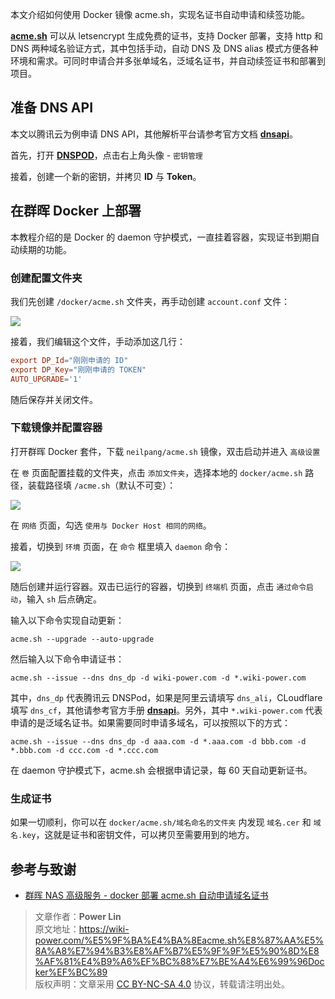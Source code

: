 
本文介绍如何使用 Docker 镜像 acme.sh，实现名证书自动申请和续签功能。

[**acme.sh**](https://github.com/acmesh-official/acme.sh) 可以从 letsencrypt 生成免费的证书，支持 Docker 部署，支持 http 和 DNS 两种域名验证方式，其中包括手动，自动 DNS 及 DNS alias 模式方便各种环境和需求。可同时申请合并多张单域名，泛域名证书，并自动续签证书和部署到项目。

## 准备 DNS API

本文以腾讯云为例申请 DNS API，其他解析平台请参考官方文档 [**dnsapi**](https://github.com/acmesh-official/acme.sh/wiki/dnsapi)。

首先，打开 [**DNSPOD**](https://console.dnspod.cn/)，点击右上角头像 - `密钥管理`

接着，创建一个新的密钥，并拷贝 **ID** 与 **Token**。

## 在群晖 Docker 上部署

本教程介绍的是 Docker 的 daemon 守护模式，一直挂着容器，实现证书到期自动续期的功能。

### 创建配置文件夹

我们先创建 `/docker/acme.sh` 文件夹，再手动创建 `account.conf` 文件：

![](https://wiki-media-1253965369.cos.ap-guangzhou.myqcloud.com/img/20210430212420.png)

接着，我们编辑这个文件，手动添加这几行：

```conf
export DP_Id="刚刚申请的 ID"
export DP_Key="刚刚申请的 TOKEN"
AUTO_UPGRADE='1'
```

随后保存并关闭文件。

### 下载镜像并配置容器

打开群晖 Docker 套件，下载 `neilpang/acme.sh` 镜像，双击启动并进入 `高级设置`

在 `卷` 页面配置挂载的文件夹，点击 `添加文件夹`，选择本地的 `docker/acme.sh` 路径，装载路径填 `/acme.sh`（默认不可变）：

![](https://wiki-media-1253965369.cos.ap-guangzhou.myqcloud.com/img/20210430214221.png)

在 `网络` 页面，勾选 `使用与 Docker Host 相同的网络`。

接着，切换到 `环境` 页面，在 `命令` 框里填入 `daemon` 命令：

![](https://wiki-media-1253965369.cos.ap-guangzhou.myqcloud.com/img/20210430215244.png)

随后创建并运行容器。双击已运行的容器，切换到 `终端机` 页面，点击 `通过命令启动`，输入 `sh` 后点确定。

输入以下命令实现自动更新：

```shell
acme.sh --upgrade --auto-upgrade
```

然后输入以下命令申请证书：

```shell
acme.sh --issue --dns dns_dp -d wiki-power.com -d *.wiki-power.com
```

其中，`dns_dp` 代表腾讯云 DNSPod，如果是阿里云请填写 `dns_ali`，CLoudflare 填写 `dns_cf`，其他请参考官方手册 [**dnsapi**](https://github.com/acmesh-official/acme.sh/wiki/dnsapi)。另外，其中 `*.wiki-power.com` 代表申请的是泛域名证书。如果需要同时申请多域名，可以按照以下的方式：

```shell
acme.sh --issue --dns dns_dp -d aaa.com -d *.aaa.com -d bbb.com -d *.bbb.com -d ccc.com -d *.ccc.com
```

在 daemon 守护模式下，acme.sh 会根据申请记录，每 60 天自动更新证书。

### 生成证书

如果一切顺利，你可以在 `docker/acme.sh/域名命名的文件夹` 内发现 `域名.cer` 和 `域名.key`，这就是证书和密钥文件，可以拷贝至需要用到的地方。

## 参考与致谢

- [群晖 NAS 高级服务 - docker 部署 acme.sh 自动申请域名证书](https://www.ioiox.com/archives/88.html)

> 文章作者：**Power Lin**  
> 原文地址：<https://wiki-power.com/%E5%9F%BA%E4%BA%8Eacme.sh%E8%87%AA%E5%8A%A8%E7%94%B3%E8%AF%B7%E5%9F%9F%E5%90%8D%E8%AF%81%E4%B9%A6%EF%BC%88%E7%BE%A4%E6%99%96Docker%EF%BC%89>  
> 版权声明：文章采用 [CC BY-NC-SA 4.0](https://creativecommons.org/licenses/by/4.0/deed.zh) 协议，转载请注明出处。
